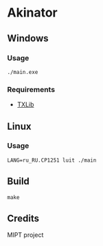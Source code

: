 # Akinator

## Windows

### Usage

```
./main.exe
```

### Requirements

- [TXLib](http://storage.ded32.net.ru/Lib/TX/TXUpdate/Doc/HTML.ru/)

## Linux

### Usage

```
LANG=ru_RU.CP1251 luit ./main
```

## Build

```
make
```

## Credits

MIPT project
